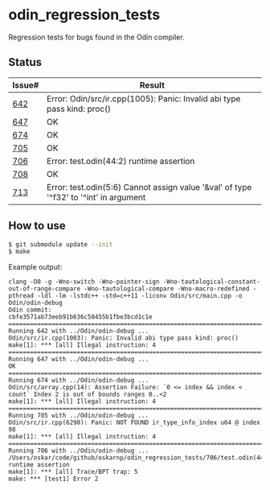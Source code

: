 # odin_regression_tests

Regression tests for bugs found in the Odin compiler.

## Status

|                        Issue#                       |                                         Result                                        |
|-----------------------------------------------------|---------------------------------------------------------------------------------------|
| [642](https://github.com/odin-lang/Odin/issues/642) | Error: Odin/src/ir.cpp(1005): Panic: Invalid abi type pass kind: proc()               |
| [647](https://github.com/odin-lang/Odin/issues/647) | OK                                                                                    |
| [674](https://github.com/odin-lang/Odin/issues/674) | OK                                                                                    |
| [705](https://github.com/odin-lang/Odin/issues/705) | OK                                                                                    |
| [706](https://github.com/odin-lang/Odin/issues/706) | Error: test.odin(44:2) runtime assertion                                              |
| [708](https://github.com/odin-lang/Odin/issues/708) | OK                                                                                    |
| [713](https://github.com/odin-lang/Odin/issues/713) | Error: test.odin(5:6) Cannot assign value '&val' of type '^f32' to '^int' in argument |

## How to use

```sh
$ git submodule update --init
$ make
```

Example output:

```
clang -O0 -g -Wno-switch -Wno-pointer-sign -Wno-tautological-constant-out-of-range-compare -Wno-tautological-compare -Wno-macro-redefined -pthread -ldl -lm -lstdc++ -std=c++11 -liconv Odin/src/main.cpp -o Odin/odin-debug
Odin commit:
cbfe3571ab73eeb91b636c58455b1fbe3bcd1c1e
================================================================================
Running 642 with ../Odin/odin-debug ...
Odin/src/ir.cpp(1003): Panic: Invalid abi type pass kind: proc()
make[1]: *** [all] Illegal instruction: 4
================================================================================
Running 647 with ../Odin/odin-debug ...
OK
================================================================================
Running 674 with ../Odin/odin-debug ...
Odin/src/array.cpp(14): Assertion Failure: `0 <= index && index < count` Index 2 is out of bounds ranges 0..<2
make[1]: *** [all] Illegal instruction: 4
================================================================================
Running 705 with ../Odin/odin-debug ...
Odin/src/ir.cpp(6290): Panic: NOT FOUND ir_type_info_index u64 @ index 98
make[1]: *** [all] Illegal instruction: 4
================================================================================
Running 706 with ../Odin/odin-debug ...
/Users/oskar/code/github/oskarnp/odin_regression_tests/706/test.odin(44:2) runtime assertion
make[1]: *** [all] Trace/BPT trap: 5
make: *** [test1] Error 2
```
